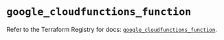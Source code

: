 # `google_cloudfunctions_function`

Refer to the Terraform Registry for docs: [`google_cloudfunctions_function`](https://registry.terraform.io/providers/hashicorp/google/5.35.0/docs/resources/cloudfunctions_function).
